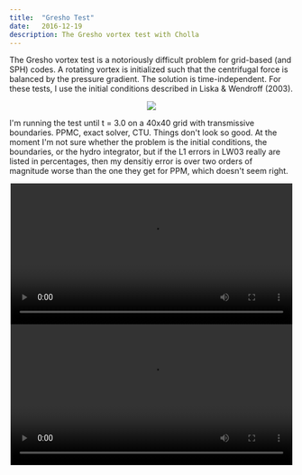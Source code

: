 ```yaml
---
title:  "Gresho Test"
date:   2016-12-19
description: The Gresho vortex test with Cholla
---
```


The Gresho vortex test is a notoriously difficult problem for grid-based (and SPH) 
codes. A rotating vortex is initialized such that the centrifugal force is balanced 
by the pressure gradient. The solution is time-independent. For these tests, I use
the initial conditions described in Liska & Wendroff (2003).

<div style="text-align: center">
<img src="{{ site.url }}assets/images/gresho_init.png">
</div>

I'm running the test until t = 3.0 on a 40x40 grid with transmissive boundaries. PPMC,
exact solver, CTU. Things don't look so good. At the moment I'm not sure whether the 
problem is the initial conditions, the boundaries, or the hydro integrator, but if the
L1 errors in LW03 really are listed in percentages, then my densitiy error is
over two orders of magnitude worse than the one they get for PPM, which doesn't seem
right.

<div style="text-align: center">
<video src="{{ site.url }}assets/movies/gresho_line.mov" width="500" height="250" controls preload></video>
<video src="{{ site.url }}assets/movies/gresho_image.mov" width="500" height="250" controls preload></video>
</div>
